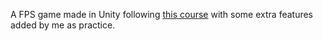 A FPS game made in Unity following [this course](https://www.udemy.com/course/unitycourse2/) with some extra features added by me as practice.
